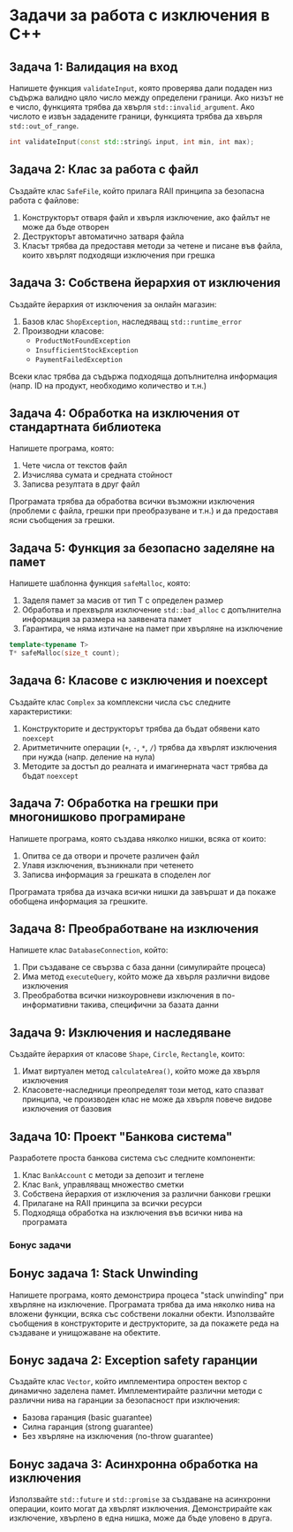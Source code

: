 # Задачи за работа с изключения в C++

## Задача 1: Валидация на вход

Напишете функция `validateInput`, която проверява дали подаден низ съдържа валидно цяло число между определени граници. Ако низът не е число, функцията трябва да хвърля `std::invalid_argument`. Ако числото е извън зададените граници, функцията трябва да хвърля `std::out_of_range`.

```cpp
int validateInput(const std::string& input, int min, int max);
```

## Задача 2: Клас за работа с файл

Създайте клас `SafeFile`, който прилага RAII принципа за безопасна работа с файлове:

1. Конструкторът отваря файл и хвърля изключение, ако файлът не може да бъде отворен
2. Деструкторът автоматично затваря файла
3. Класът трябва да предоставя методи за четене и писане във файла, които хвърлят подходящи изключения при грешка

## Задача 3: Собствена йерархия от изключения

Създайте йерархия от изключения за онлайн магазин:

1. Базов клас `ShopException`, наследяващ `std::runtime_error`
2. Производни класове:
   - `ProductNotFoundException`
   - `InsufficientStockException`
   - `PaymentFailedException`

Всеки клас трябва да съдържа подходяща допълнителна информация (напр. ID на продукт, необходимо количество и т.н.)

## Задача 4: Обработка на изключения от стандартната библиотека

Напишете програма, която:

1. Чете числа от текстов файл
2. Изчислява сумата и средната стойност
3. Записва резултата в друг файл

Програмата трябва да обработва всички възможни изключения (проблеми с файла, грешки при преобразуване и т.н.) и да предоставя ясни съобщения за грешки.

## Задача 5: Функция за безопасно заделяне на памет

Напишете шаблонна функция `safeMalloc`, която:

1. Заделя памет за масив от тип T с определен размер
2. Обработва и прехвърля изключение `std::bad_alloc` с допълнителна информация за размера на заявената памет
3. Гарантира, че няма изтичане на памет при хвърляне на изключение

```cpp
template<typename T>
T* safeMalloc(size_t count);
```

## Задача 6: Класове с изключения и noexcept

Създайте клас `Complex` за комплексни числа със следните характеристики:

1. Конструкторите и деструкторът трябва да бъдат обявени като `noexcept`
2. Аритметичните операции (`+`, `-`, `*`, `/`) трябва да хвърлят изключения при нужда (напр. деление на нула)
3. Методите за достъп до реалната и имагинерната част трябва да бъдат `noexcept`

## Задача 7: Обработка на грешки при многонишково програмиране

Напишете програма, която създава няколко нишки, всяка от които:

1. Опитва се да отвори и прочете различен файл
2. Улавя изключения, възникнали при четенето
3. Записва информация за грешката в споделен лог

Програмата трябва да изчака всички нишки да завършат и да покаже обобщена информация за грешките.

## Задача 8: Преобработване на изключения

Напишете клас `DatabaseConnection`, който:

1. При създаване се свързва с база данни (симулирайте процеса)
2. Има метод `executeQuery`, който може да хвърля различни видове изключения
3. Преобработва всички низкоуровневи изключения в по-информативни такива, специфични за базата данни

## Задача 9: Изключения и наследяване

Създайте йерархия от класове `Shape`, `Circle`, `Rectangle`, които:

1. Имат виртуален метод `calculateArea()`, който може да хвърля изключения
2. Класовете-наследници преопределят този метод, като спазват принципа, че производен клас не може да хвърля повече видове изключения от базовия

## Задача 10: Проект "Банкова система"

Разработете проста банкова система със следните компоненти:

1. Клас `BankAccount` с методи за депозит и теглене
2. Клас `Bank`, управляващ множество сметки
3. Собствена йерархия от изключения за различни банкови грешки
4. Прилагане на RAII принципа за всички ресурси
5. Подходяща обработка на изключения във всички нива на програмата

### Бонус задачи

## Бонус задача 1: Stack Unwinding

Напишете програма, която демонстрира процеса "stack unwinding" при хвърляне на изключение. Програмата трябва да има няколко нива на вложени функции, всяка със собствени локални обекти. Използвайте съобщения в конструкторите и деструкторите, за да покажете реда на създаване и унищожаване на обектите.

## Бонус задача 2: Exception safety гаранции

Създайте клас `Vector`, който имплементира опростен вектор с динамично заделена памет. Имплементирайте различни методи с различни нива на гаранции за безопасност при изключения:
- Базова гаранция (basic guarantee)
- Силна гаранция (strong guarantee)
- Без хвърляне на изключения (no-throw guarantee)

## Бонус задача 3: Асинхронна обработка на изключения

Използвайте `std::future` и `std::promise` за създаване на асинхронни операции, които могат да хвърлят изключения. Демонстрирайте как изключение, хвърлено в една нишка, може да бъде уловено в друга.